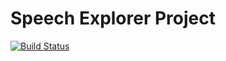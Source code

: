 # Speech Explorer Project
[![Build Status](https://travis-ci.org/SSGL-SEP/speech_explorer.svg?branch=master)](https://travis-ci.org/SSGL-SEP/speech_explorer)
